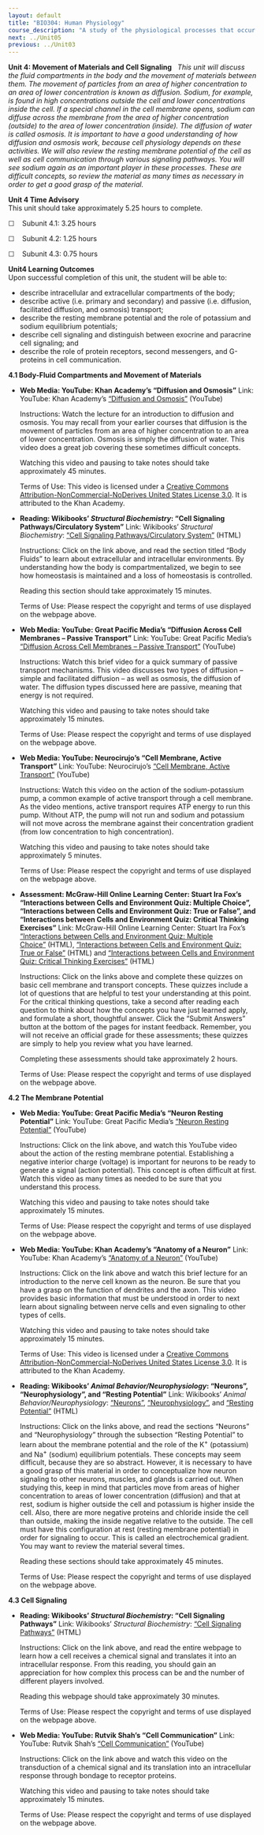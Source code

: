 ```yaml
---
layout: default
title: "BIO304: Human Physiology"
course_description: "A study of the physiological processes that occur within the human body, with particular attention on enzyme activity, cell signaling, metabolic processes, protein synthesis, and movement."
next: ../Unit05
previous: ../Unit03
---
```

**Unit 4: Movement of Materials and Cell Signaling** <span
id="4"></span> 
*This unit will discuss the fluid compartments in the body and the
movement of materials between them. The movement of particles from an
area of higher concentration to an area of lower concentration is known
as diffusion. Sodium, for example, is found in high concentrations
outside the cell and lower concentrations inside the cell. If a special
channel in the cell membrane opens, sodium can diffuse across the
membrane from the area of higher concentration (outside) to the area of
lower concentration (inside). The diffusion of water is called osmosis.
It is important to have a good understanding of how diffusion and
osmosis work, because cell physiology depends on these activities. We
will also review the resting membrane potential of the cell as well as
cell communication through various signaling pathways. You will see
sodium again as an important player in these processes. These are
difficult concepts, so review the material as many times as necessary in
order to get a good grasp of the material.*

**Unit 4 Time Advisory**  
This unit should take approximately 5.25 hours to complete.  
  
 ☐    Subunit 4.1: 3.25 hours  
  
 ☐    Subunit 4.2: 1.25 hours  
  
 ☐    Subunit 4.3: 0.75 hours

**Unit4 Learning Outcomes**  
Upon successful completion of this unit, the student will be able to:
-   describe intracellular and extracellular compartments of the body;
-   describe active (i.e. primary and secondary) and passive (i.e.
    diffusion, facilitated diffusion, and osmosis) transport;
-   describe the resting membrane potential and the role of potassium
    and sodium equilibrium potentials;
-   describe cell signaling and distinguish between exocrine and
    paracrine cell signaling; and
-   describe the role of protein receptors, second messengers, and
    G-proteins in cell communication.

**4.1 Body-Fluid Compartments and Movement of Materials** <span
id="4.1"></span> 
-   **Web Media: YouTube: Khan Academy’s “Diffusion and Osmosis”**
    Link: YouTube: Khan Academy’s [“Diffusion and
    Osmosis”](http://www.khanacademy.org/science/biology/v/diffusion-and-osmosis)
    (YouTube)  
      
     Instructions: Watch the lecture for an introduction to diffusion
    and osmosis. You may recall from your earlier courses that diffusion
    is the movement of particles from an area of higher concentration to
    an area of lower concentration. Osmosis is simply the diffusion of
    water. This video does a great job covering these sometimes
    difficult concepts.  
      
     Watching this video and pausing to take notes should take
    approximately 45 minutes.  
      
     Terms of Use: This video is licensed under a [Creative Commons
    Attribution-NonCommercial-NoDerives United States License 3.0](). It
    is attributed to the Khan Academy. 

-   **Reading: Wikibooks’ *Structural Biochemistry*: “Cell Signaling
    Pathways/Circulatory System”**
    Link: Wikibooks’ *Structural Biochemistry*: [“Cell Signaling
    Pathways/Circulatory
    System”](http://en.wikibooks.org/wiki/Structural_Biochemistry/Cell_Signaling_Pathways/Circulatory_System#Body_Fluids) (HTML)  
      
     Instructions: Click on the link above, and read the section titled
    “Body Fluids” to learn about extracellular and intracellular
    environments. By understanding how the body is compartmentalized, we
    begin to see how homeostasis is maintained and a loss of homeostasis
    is controlled.  
      
     Reading this section should take approximately 15 minutes.  
      
     Terms of Use: Please respect the copyright and terms of use
    displayed on the webpage above.

-   **Web Media: YouTube: Great Pacific Media’s “Diffusion Across Cell
    Membranes – Passive Transport”**
    Link: YouTube: Great Pacific Media’s [“Diffusion Across Cell
    Membranes – Passive
    Transport”](http://www.youtube.com/watch?v=JShwXBWGMyY) (YouTube)  
      
     Instructions: Watch this brief video for a quick summary of passive
    transport mechanisms. This video discusses two types of diffusion –
    simple and facilitated diffusion – as well as osmosis, the diffusion
    of water. The diffusion types discussed here are passive, meaning
    that energy is not required.  
      
     Watching this video and pausing to take notes should take
    approximately 15 minutes.  
      
     Terms of Use: Please respect the copyright and terms of use
    displayed on the webpage above.

-   **Web Media: YouTube: Neurocirujo’s “Cell Membrane, Active
    Transport”**
    Link: YouTube: Neurocirujo’s [“Cell Membrane, Active
    Transport”](http://www.youtube.com/watch?v=_bmp2_T0c7k&feature=related)
    (YouTube)  
      
     Instructions: Watch this video on the action of the
    sodium-potassium pump, a common example of active transport through
    a cell membrane. As the video mentions, active transport requires
    ATP energy to run this pump. Without ATP, the pump will not run and
    sodium and potassium will not move across the membrane against their
    concentration gradient (from low concentration to high
    concentration).  
      
     Watching this video and pausing to take notes should take
    approximately 5 minutes.  
      
     Terms of Use: Please respect the copyright and terms of use
    displayed on the webpage above.

-   **Assessment: McGraw-Hill Online Learning Center: Stuart Ira Fox’s
    “Interactions between Cells and Environment Quiz: Multiple Choice”,
    “Interactions between Cells and Environment Quiz: True or False”,
    and “Interactions between Cells and Environment Quiz: Critical
    Thinking Exercises”**
    Link: McGraw-Hill Online Learning Center: Stuart Ira Fox’s
    [“Interactions between Cells and Environment Quiz: Multiple
    Choice”](http://highered.mcgraw-hill.com/sites/0072852933/student_view0/chapter6/multiple_choice_quiz.html) (HTML),
    [“Interactions between Cells and Environment Quiz: True or
    False”](http://highered.mcgraw-hill.com/sites/0072852933/student_view0/chapter6/true_or_false_quiz.html) (HTML)
    and [“Interactions between Cells and Environment Quiz: Critical
    Thinking
    Exercises”](http://highered.mcgraw-hill.com/sites/0072919280/student_view0/chapter6/essay_.html)
    (HTML)  
      
     Instructions: Click on the links above and complete these quizzes
    on basic cell membrane and transport concepts. These quizzes include
    a lot of questions that are helpful to test your understanding at
    this point. For the critical thinking questions, take a second after
    reading each question to think about how the concepts you have just
    learned apply, and formulate a short, thoughtful answer. Click the
    “Submit Answers” button at the bottom of the pages for instant
    feedback. Remember, you will not receive an official grade for these
    assessments; these quizzes are simply to help you review what you
    have learned.  
      
     Completing these assessments should take approximately 2 hours.  
      
     Terms of Use: Please respect the copyright and terms of use
    displayed on the webpage above.

**4.2 The Membrane Potential** <span id="4.2"></span> 
-   **Web Media: YouTube: Great Pacific Media’s “Neuron Resting
    Potential”**
    Link: YouTube: Great Pacific Media’s [“Neuron Resting
    Potential”](http://www.youtube.com/watch?v=YP_P6bYvEjE) (YouTube)  
      
     Instructions: Click on the link above, and watch this YouTube video
    about the action of the resting membrane potential. Establishing a
    negative interior charge (voltage) is important for neurons to be
    ready to generate a signal (action potential). This concept is often
    difficult at first. Watch this video as many times as needed to be
    sure that you understand this process.  
      
     Watching this video and pausing to take notes should take
    approximately 15 minutes.  
      
     Terms of Use: Please respect the copyright and terms of use
    displayed on the webpage above.

-   **Web Media: YouTube: Khan Academy’s “Anatomy of a Neuron”**
    Link: YouTube: Khan Academy’s [“Anatomy of a
    Neuron”](http://www.khanacademy.org/science/biology/v/anatomy-of-a-neuron)
    (YouTube)  
      
     Instructions: Click on the link above and watch this brief lecture
    for an introduction to the nerve cell known as the neuron. Be sure
    that you have a grasp on the function of dendrites and the axon.
    This video provides basic information that must be understood in
    order to next learn about signaling between nerve cells and even
    signaling to other types of cells.  
      
     Watching this video and pausing to take notes should take
    approximately 15 minutes.  
      
     Terms of Use: This video is licensed under a [Creative Commons
    Attribution-NonCommercial-NoDerives United States License 3.0](). It
    is attributed to the Khan Academy. 

-   **Reading: Wikibooks’ *Animal Behavior/Neurophysiology*: “Neurons”,
    “Neurophysiology”, and “Resting Potential”**
    Link: Wikibooks’ *Animal Behavior/Neurophysiology*:
    [“Neurons”](http://en.wikibooks.org/wiki/Animal_Behavior/Neurophysiology#Neurons),
    [“Neurophysiology”](http://en.wikibooks.org/wiki/Animal_Behavior/Neurophysiology#Neurophysiology),
    and [“Resting
    Potential”](http://en.wikibooks.org/wiki/Animal_Behavior/Neurophysiology#Resting_Potential) (HTML)  
      
     Instructions: Click on the links above, and read the sections
    “Neurons” and “Neurophysiology” through the subsection “Resting
    Potential” to learn about the membrane potential and the role of the
    K<sup>+</sup> (potassium) and Na<sup>+</sup> (sodium) equilibrium
    potentials. These concepts may seem difficult, because they are so
    abstract. However, it is necessary to have a good grasp of this
    material in order to conceptualize how neuron signaling to other
    neurons, muscles, and glands is carried out. When studying this,
    keep in mind that particles move from areas of higher concentration
    to areas of lower concentration (diffusion) and that at rest, sodium
    is higher outside the cell and potassium is higher inside the cell.
    Also, there are more negative proteins and chloride inside the cell
    than outside, making the inside negative relative to the outside.
    The cell must have this configuration at rest (resting membrane
    potential) in order for signaling to occur. This is called an
    electrochemical gradient. You may want to review the material
    several times.  
      
     Reading these sections should take approximately 45 minutes.  
      
     Terms of Use: Please respect the copyright and terms of use
    displayed on the webpage above.

**4.3 Cell Signaling** <span id="4.3"></span> 
-   **Reading: Wikibooks’ *Structural Biochemistry*: “Cell Signaling
    Pathways”**
    Link: Wikibooks’ *Structural Biochemistry*: [“Cell Signaling
    Pathways”](http://en.wikibooks.org/wiki/Structural_Biochemistry/Cell_Signaling_Pathways) (HTML)  
      
     Instructions: Click on the link above, and read the entire webpage
    to learn how a cell receives a chemical signal and translates it
    into an intracellular response. From this reading, you should gain
    an appreciation for how complex this process can be and the number
    of different players involved.  
      
     Reading this webpage should take approximately 30 minutes.  
      
     Terms of Use: Please respect the copyright and terms of use
    displayed on the webpage above.

-   **Web Media: YouTube: Rutvik Shah’s “Cell Communication”**
    Link: YouTube: Rutvik Shah’s [“Cell
    Communication”](http://www.youtube.com/watch?v=42Ul5f43ik0&feature=related)
    (YouTube)  
      
     Instructions: Click on the link above and watch this video on the
    transduction of a chemical signal and its translation into an
    intracellular response through bondage to receptor proteins.  
      
     Watching this video and pausing to take notes should take
    approximately 15 minutes.  
      
     Terms of Use: Please respect the copyright and terms of use
    displayed on the webpage above.


